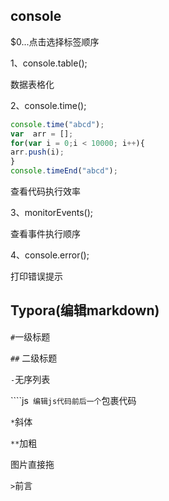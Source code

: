 ## console

$0...点击选择标签顺序

1、console.table();

数据表格化

2、console.time();

```js
console.time("abcd");
var  arr = [];
for(var i = 0;i < 10000; i++){
arr.push(i);
}
console.timeEnd("abcd");
```

查看代码执行效率

3、monitorEvents();

查看事件执行顺序

4、console.error();

打印错误提示

## Typora(编辑markdown)

`#`一级标题

`##` 二级标题

`-`无序列表

````js` 编辑js代码前后一个`包裹代码

`*`斜体

`**`加粗

图片直接拖

`>`前言


